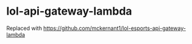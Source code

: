 # lol-api-gateway-lambda

Replaced with https://github.com/mckernant1/lol-esports-api-gateway-lambda
